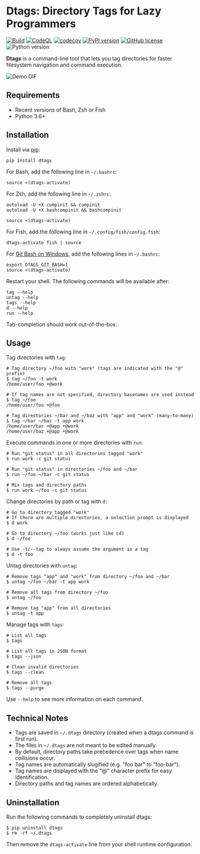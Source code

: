 # Dtags: Directory Tags for Lazy Programmers

[![Build](https://github.com/joowani/dtags/actions/workflows/build.yaml/badge.svg)](https://github.com/joowani/dtags/actions/workflows/build.yaml)
[![CodeQL](https://github.com/joowani/dtags/actions/workflows/codeql.yaml/badge.svg)](https://github.com/joowani/dtags/actions/workflows/codeql.yaml)
[![codecov](https://codecov.io/gh/joowani/dtags/branch/main/graph/badge.svg?token=22PHXFEy61)](https://codecov.io/gh/joowani/dtags)
[![PyPI version](https://badge.fury.io/py/dtags.svg)](https://badge.fury.io/py/dtags)
[![GitHub license](https://img.shields.io/github/license/joowani/dtags?color=brightgreen)](https://github.com/joowani/dtags/blob/main/LICENSE)
![Python version](https://img.shields.io/badge/python-3.6%2B-blue)

**Dtags** is a command-line tool that lets you tag directories for 
faster filesystem navigation and command execution.

![Demo GIF](https://user-images.githubusercontent.com/2701938/111886599-1f63e800-898c-11eb-96e4-189af3401316.gif)

## Requirements

* Recent versions of Bash, Zsh or Fish
* Python 3.6+

## Installation

Install via [pip](https://pip.pypa.io):

```shell
pip install dtags
```

For Bash, add the following line in `~/.bashrc`:
```shell
source <(dtags-activate)
```

For Zsh, add the following line in `~/.zshrc`:
```shell
autoload -U +X compinit && compinit
autoload -U +X bashcompinit && bashcompinit

source <(dtags-activate)
```

For Fish, add the following line in `~/.config/fish/config.fish`:
```shell
dtags-activate fish | source
```

For [Git Bash on Windows](https://git-scm.com/download/win), add the following lines 
in `~/.bashrc`:
```shell
export DTAGS_GIT_BASH=1
source <(dtags-activate)
```

Restart your shell. The following commands will be available after:
```shell
tag --help
untag --help
tags --help
d --help
run --help
```
Tab-completion should work out-of-the-box.

## Usage

Tag directories with `tag`:
```shell
# Tag directory ~/foo with "work" (tags are indicated with the "@" prefix)
$ tag ~/foo -t work
/home/user/foo +@work

# If tag names are not specified, directory basenames are used instead
$ tag ~/foo
/home/user/foo +@foo

# Tag directories ~/bar and ~/baz with "app" and "work" (many-to-many)
$ tag ~/bar ~/baz -t app work
/home/user/bar +@app +@work
/home/user/baz +@app +@work
```
Execute commands in one or more directories with `run`:
```shell
# Run "git status" in all directories tagged "work"
$ run work -c git status

# Run "git status" in directories ~/foo and ~/bar
$ run ~/foo ~/bar -c git status

# Mix tags and directory paths
$ run work ~/foo -c git status
```
Change directories by path or tag with `d`:
```shell
# Go to directory tagged "work" 
# If there are multiple directories, a selection prompt is displayed
$ d work

# Go to directory ~/foo (works just like cd)
$ d ~/foo

# Use -t/--tag to always assume the argument is a tag
$ d -t foo
```
Untag directories with `untag`:
```shell
# Remove tags "app" and "work" from directory ~/foo and ~/bar
$ untag ~/foo ~/bar -t app work

# Remove all tags from directory ~/foo
$ untag ~/foo

# Remove tag "app" from all directories
$ untag -t app
```
Manage tags with `tags`:
```shell
# List all tags
$ tags

# List all tags in JSON format
$ tags --json

# Clean invalid directories
$ tags --clean

# Remove all tags
$ tags --purge
```
Use `--help` to see more information on each command.

## Technical Notes
* Tags are saved in `~/.dtags` directory (created when a dtags command is first run). 
* The files in `~/.dtags` are not meant to be edited manually.
* By default, directory paths take precedence over tags when name collisions occur.
* Tag names are automatically slugified (e.g. "foo bar" to "foo-bar"). 
* Tag names are displayed with the "@" character prefix for easy identification.
* Directory paths and tag names are ordered alphabetically.

## Uninstallation

Run the following commands to completely uninstall dtags:

```shell
$ pip uninstall dtags
$ rm -rf ~/.dtags
```

Then remove the `dtags-activate` line from your shell runtime configuration.
